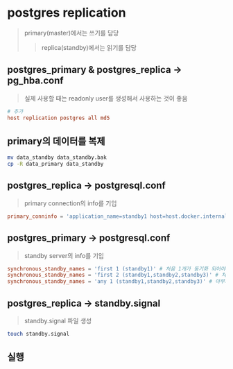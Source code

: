 # postgres replication

> primary(master)에서는 쓰기를 담당
>
> > replica(standby)에서는 읽기를 담당

## postgres_primary & postgres_replica -> pg_hba.conf

> 실제 사용할 때는 readonly user를 생성해서 사용하는 것이 좋음

```conf
# 추가
host replication postgres all md5
```

## primary의 데이터를 복제

```sh
mv data_standby data_standby.bak
cp -R data_primary data_standby
```

## postgres_replica -> postgresql.conf

> primary connection의 info를 기입

```conf
primary_conninfo = 'application_name=standby1 host=host.docker.internal port=5432 user=postgres password=postgres'
```

## postgres_primary -> postgresql.conf

> standby server의 info를 기입

```conf
synchronous_standby_names = 'first 1 (standby1)' # 처음 1개가 동기화 되어야 함
synchronous_standby_names = 'first 2 (standby1,standby2,standby3)' # 처음 2개가 동기화 되어야 함
synchronous_standby_names = 'any 1 (standby1,standby2,standby3)' # 아무거나 1개가 동기화 되어야 함
```

## postgres_replica -> standby.signal

> standby.signal 파일 생성

```sh
touch standby.signal
```

## 실행
